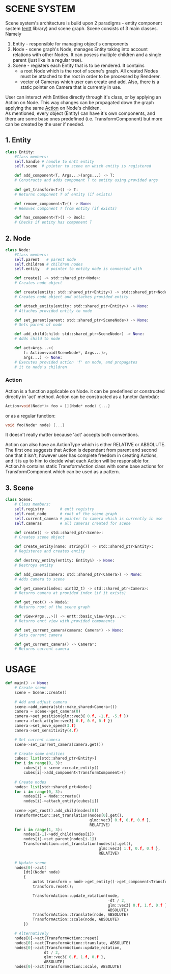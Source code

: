 # SCENE SYSTEM

Scene system's architecture is build upon 2 paradigms - entity component 
system ([entt](https://github.com/skypjack/entt) library) and scene graph. Scene consists of 3 main classes. Namely 
1. Entity - responsible for managing object's components
2. Node - scene graph's Node, manages Entity taking into account relations with other Nodes. It can posess multiple 
children and a single parent (just like in a regular tree).
3. Scene - registers each Entity that is to be rendered. It contains 
   - a root Node which is the root of scene's graph. All created Nodes must be attached to the root in order to be
    processed by Renderer.
   - vector of Cameras which user can create and add. Also, there is a static pointer on Camera that is currently in use.  

User can interact with Entities directly through it's class, or by applying an Action on Node. This way changes can be 
propagated down the graph applying the same [Action](#action) on Node's children.  
As mentioned, every object (Entity) can have it's own components, and there are some base ones predefined
(i.e. TransformComponent) but more can be created by the user if needed.

## 1. Entity
```Python 
class Entity:
    #Class members:
    self.handle # handle to entt entity
    self.scene  # pointer to scene on which entity is registered

    def add_component<T, Args...>(args...) -> T:
    # Constructs and adds component T to entity using provided args
    
    def get_transform<T>() -> T:
    # Returns component T of entity (if exists)

    def remove_component<T>() -> None:
    # Removes component T from entity (if exists)

    def has_component<T>() -> Bool:
    # Checks if entity has component T
```

## 2. Node
```Python 
class Node:
    #Class members:
    self.parent   # parent node
    self.children # children nodes
    self.entity   # pointer to entity node is connected with

    def create() -> std::shared_ptr<Node>:
    # Creates node object

    def create(entity: std::shared_ptr<Entity>) -> std::shared_ptr<Node>:
    # Creates node object and attaches provided entity

    def attach_entity(entity: std::shared_ptr<Entity>) -> None:
    # Attaches provided entity to node

    def set_parent(parent: std::shared_ptr<SceneNode>) -> None:
    # Sets parent of node

    def add_child(child: std::shared_ptr<SceneNode>) -> None:
    # Adds child to node 

    def act<Args...>(
        f: Action<void(SceneNode*, Args...)>,
        args...) -> None:
    # Executes provided action 'f' on node, and propagates 
    # it to node's children
```

### Action
Action is a function applicable on Node. it can be predefined or constructed directly in 'act' method. Action can be 
constructed as a functor (lambda):
```cpp 
Action<void(Node*)> foo = [](Node* node) {...}
```
or as a regular function:
```cpp 
void foo(Node* node) {...}
```
It doesn't really matter because 'act' accepts both conventions.

Action can also have an ActionType which is either RELATIVE or ABSOLUTE. The first one suggests that Action is dependant
from parent and second one that it isn't, however user has complete freedom in creating Actions, and it is up to him to
decide what each Action will be responsible for. Action.hh contains static TransformAction class with some base actions for TransformComponent which can be used as a 
pattern. 

## 3. Scene
```Python 
class Scene:
    # Class members:
    self.registry       # entt registry
    self.root_node      # root of the scene graph
    self.current_camera # pointer to camera which is currently in use
    self.cameras        # all cameras created for scene

    def create() -> std::shared_ptr<Scene>:
    # Creates scene object

    def create_entity(name: string()) -> std::shared_ptr<Entity>:
    # Registeres and creates entity

    def destroy_entity(entity: Entity&) -> None:
    # Destroys entity

    def add_camera(camera: std::shared_ptr<Camera>) -> None:
    # Adds camera to scene

    def get_camera(index: uint32_t) -> std::shared_ptr<Camera>:
    # Returns camera at provided index (if it exists)

    def get_root() -> Node&:
    # Returns root of the scene graph

    def view<Args...>() -> entt::basic_view<Args...>:
    # Returns entt view with provided components

    def set_current_camera(camera: Camera*) -> None:
    # Sets current camera

    def get_current_camera() -> Camera*:
    # Returns current camera
```

# USAGE
```Python 
def main() -> None:
    # Create scene
    scene = Scene::create()
    
    # Add and adjust camera
    scene->add_camera(std::make_shared<Camera>())
    camera = scene->get_camera(0)
    camera->set_position(glm::vec3{ 0.f, -1.f, -5.f })
    camera->look_at(glm::vec3{ 0.f, 0.f, 0.f })
    camera->set_move_speed(3.f)
    camera->set_sensitivity(4.f)

    # Set current camera
    scene->set_current_camera(camera.get())

    # Create some entities
    cubes: list[std::shared_ptr<Entity>]
    for i in range(0, 3):
        cubes[i] = scene->create_entity()
        cubes[i]->add_component<TransformComponent>()
    
    # Create nodes
    nodes: list[std::shared_prt<Node>]
    for i in range(0, 3):
        nodes[i] = Node::create()
        nodes[i]->attach_entity(cubes[i])
    
    scene->get_root().add_child(nodes[0])
    TransformAction::set_translation(nodes[0].get(),
                                     glm::vec3{ 0.f, 0.f, 0.f }, 
                                     RELATIVE)
    for i in range(1, 3):
        nodes[i-1]->add_child(nodes[i])
        nodes[i]->set_parent(nodes[i-1])
        TransformAction::set_translation(nodes[i].get(),
                                         glm::vec3{ 1.f, 0.f, 0.f },
                                         RELATIVE)
        
    # Update scene
    nodes[0]->act(
        [dt](Node* node)
        {
            auto& transform = node->get_entity()->get_component<TransformComponent>()
            transform.reset();

            TransformAction::update_rotation(node,
                                             -dt / 2,
                                             glm::vec3{ 0.f, 1.f, 0.f },
                                             ABSOLUTE)
            TransformAction::translate(node, ABSOLUTE)
            TransformAction::scale(node, ABSOLUTE)
        })

    # Alternatively
    nodes[0]->act(TransformAction::reset)
    nodes[0]->act(TransformAction::translate, ABSOLUTE)
    nodes[0]->act(TransformAction::update_rotation,
                 dt / 2,
                 glm::vec3{ 0.f, 1.f, 0.f }, 
                 ABSOLUTE)
    nodes[0]->act(TransformAction::scale, ABSOLUTE)
```